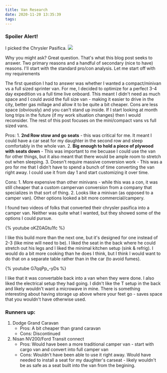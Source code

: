 ```yaml
---
title: Van Research
date: 2020-11-20 13:35:39
tags:
---
```


### Spoiler Alert!
I picked the Chrysler Pasifica.
![](generic_chrysler_pasifica_with_box.jpg)


Why you might ask? Great question. That's what this blog post seeks to answer. Two primary reasons and a handful of secondary (nice to have) reasons. I'll start with the standard pro/con analysis. Let me start off with my requirements

The first question I had to answer was whether I wanted a compact/minivan vs a full sized sprinter van. For me, I decided to optimize for a perfect 3-4 day expedition vs a full time live onboard. This meant I didn't need as much space and I could avoid the full size van - making it easier to drive in the city, better gas millage and allow it to be quite a bit cheaper. Cons are less space (obviously) and you can't stand up inside. If I start looking at month long trips in the future (if my work situation changes) then I would reconsider. The rest of this post focuses on the mini/compact vans vs full sized vans.

Pros:
    1. **2nd Row stow and go seats** - this was critical for me. It meant I could have a car seat for my daughter in the second row and sleep comfortably in the whole van.
    2. **Big enough to hold a piece of plywood with seats down** - This was important to me becuase I could use the van for other things, but it also meant that there would be ample room to stretch out when sleeping.
    3. Doesn't require massive conversion work - This was a pro for me that I didn't have to spend a bunch of time converting the van right away. I could use it from day 1 and start customizing it over time.

Cons:
    1. More expensive than other minivans - while this was a con, it was still cheaper that a custom campervan conversion from a company that specializes in that sort of thing.
    2. Looks like a minivan (as opposed to a camper van). Other options looked a bit more commercial/campery.


I found two videos of folks that converted their chrysler pasifica into a camper van. Neither was quite what I wanted, but they showed some of the options I could pursue.

{% youtube oKZ0AGtu1fc %}

I like this build more than the next one, but it's designed for one instead of 2-3 (like mine will need to be). I liked the seat in the back where he could stretch out his legs and I liked the minimal kitchen setup (sink & refrig). I would do a bit more cooking than he does I think, but I think I would want to do that on a separate table rather than in the car (to avoid fumes).

{% youtube G7qqPp_-yDs %}

I like that it was convertable back into a van when they were done. I also liked the electrical setup they had going. I didn't like the T setup in the back and likely wouldn't want a microwave in mine. There is something interesting about having storage up above where your feet go - saves space that you wouldn't have otherwise used.

### Runners up:
1. Dodge Grand Caravan
    - Pros: A bit cheaper than grand caravan
    - Cons: Discontinued
2. Nisan NV200/Ford Transit connect
    - Pros: Would have been a more traditional camper van - start with cargo van and convert into full camper van
    - Cons: Wouldn't have been able to use it right away. Would have needed to install a seat for my daughter's carseat - likely wouldn't be as safe as a seat built into the van from the begining.
